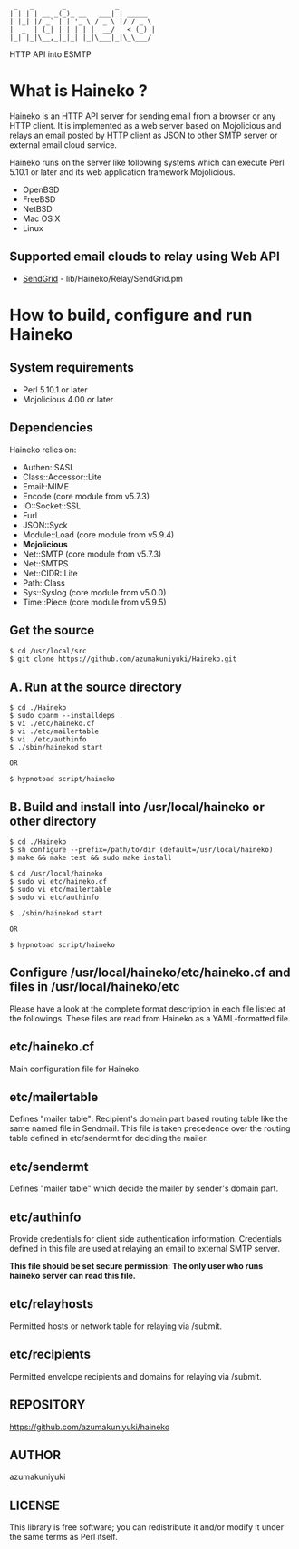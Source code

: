 	 _   _       _            _         
	| | | | __ _(_)_ __   ___| | _____  
	| |_| |/ _` | | '_ \ / _ \ |/ / _ \ 
	|  _  | (_| | | | | |  __/   < (_) |
	|_| |_|\__,_|_|_| |_|\___|_|\_\___/ 
                                    
HTTP API into ESMTP

What is Haineko ?
=================

Haineko is an HTTP API server for sending email from a browser or any HTTP client.
It is implemented as a web server based on Mojolicious and relays an email posted
by HTTP client as JSON to other SMTP server or external email cloud service.

Haineko runs on the server like following systems which can execute Perl 5.10.1
or later and its web application framework Mojolicious.

* OpenBSD
* FreeBSD
* NetBSD
* Mac OS X
* Linux

Supported email clouds to relay using Web API
---------------------------------------------

* [SendGrid](http://sendgrid.com) - lib/Haineko/Relay/SendGrid.pm


How to build, configure and run Haineko
=======================================

System requirements
-------------------

* Perl 5.10.1 or later
* Mojolicious 4.00 or later

Dependencies
------------

Haineko relies on:

* Authen::SASL
* Class::Accessor::Lite
* Email::MIME
* Encode (core module from v5.7.3)
* IO::Socket::SSL
* Furl
* JSON::Syck
* Module::Load (core module from v5.9.4)
* __Mojolicious__
* Net::SMTP (core module from v5.7.3)
* Net::SMTPS
* Net::CIDR::Lite
* Path::Class
* Sys::Syslog (core module from v5.0.0)
* Time::Piece (core module from v5.9.5)

Get the source
--------------

	$ cd /usr/local/src
	$ git clone https://github.com/azumakuniyuki/Haineko.git

A. Run at the source directory
------------------------------

	$ cd ./Haineko
	$ sudo cpanm --installdeps .
	$ vi ./etc/haineko.cf
	$ vi ./etc/mailertable
	$ vi ./etc/authinfo
	$ ./sbin/hainekod start

	OR

	$ hypnotoad script/haineko

B. Build and install into /usr/local/haineko or other directory
---------------------------------------------------------------

	$ cd ./Haineko
	$ sh configure --prefix=/path/to/dir (default=/usr/local/haineko)
	$ make && make test && sudo make install

	$ cd /usr/local/haineko
	$ sudo vi etc/haineko.cf
	$ sudo vi etc/mailertable
	$ sudo vi etc/authinfo

	$ ./sbin/hainekod start

	OR

	$ hypnotoad script/haineko

Configure /usr/local/haineko/etc/haineko.cf and files in /usr/local/haineko/etc
-------------------------------------------------------------------------------
Please have a look at the complete format description in each file listed at the
followings. These files are read from Haineko as a YAML-formatted file.

## etc/haineko.cf
Main configuration file for Haineko.

## etc/mailertable
Defines "mailer table": Recipient's domain part based routing table like the 
same named file in Sendmail. This file is taken precedence over the routing 
table defined in etc/sendermt for deciding the mailer.

## etc/sendermt
Defines "mailer table" which decide the mailer by sender's domain part.

## etc/authinfo
Provide credentials for client side authentication information. 
Credentials defined in this file are used at relaying an email to external
SMTP server.

__This file should be set secure permission: The only user who runs haineko server
can read this file.__

## etc/relayhosts
Permitted hosts or network table for relaying via /submit.

## etc/recipients
Permitted envelope recipients and domains for relaying via /submit.


REPOSITORY
----------
https://github.com/azumakuniyuki/haineko

AUTHOR
------
azumakuniyuki

LICENSE
-------

This library is free software; you can redistribute it and/or modify
it under the same terms as Perl itself.

